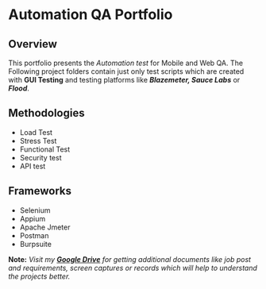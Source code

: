 # Automation QA Portfolio

## Overview
This portfolio presents the _Automation test_ for Mobile and Web QA. The Following project folders contain just only test scripts which are created with **GUI Testing** and testing platforms like ***Blazemeter, Sauce Labs*** or ***Flood***.

## Methodologies
- Load Test
- Stress Test
- Functional Test
- Security test
- API test

## Frameworks
* Selenium
* Appium
* Apache Jmeter
* Postman
* Burpsuite

**Note:** *Visit my [ **Google Drive**](https://drive.google.com/drive/folders/1gR0QHBLatKgi3u34l9328y53aadqU90w?usp=sharing) for getting additional documents like job post and requirements, screen captures or records which will help to understand the projects better.*

